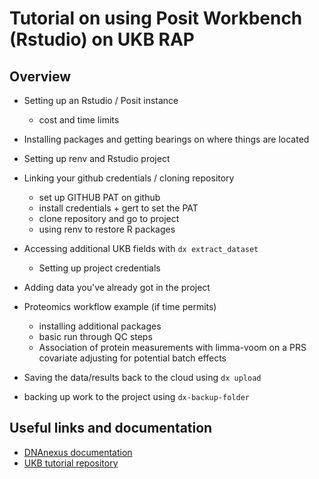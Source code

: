 # Tutorial on using Posit Workbench (Rstudio) on UKB RAP

## Overview
- Setting up an Rstudio / Posit instance
    - cost and time limits
- Installing packages and getting bearings on where things are located
- Setting up renv and Rstudio project
- Linking your github credentials / cloning repository
  - set up GITHUB PAT on github
  - install credentials + gert to set the PAT
  - clone repository and go to project
  - using renv to restore R packages

- Accessing additional UKB fields with `dx extract_dataset`
  - Setting up project credentials
- Adding data you've already got in the project
- Proteomics workflow example (if time permits)
    - installing additional packages
    - basic run through QC steps 
    - Association of protein measurements with limma-voom on a PRS covariate adjusting for potential batch effects

- Saving the data/results back to the cloud using `dx upload`
- backing up work to the project using `dx-backup-folder`

## Useful links and documentation

* [DNAnexus documentation](https://dnanexus.gitbook.io/uk-biobank-rap/working-on-the-research-analysis-platform/running-analysis-jobs/rstudio)
* [UKB tutorial repository](https://statics.teams.cdn.office.net/evergreen-assets/safelinks/1/atp-safelinks.html)

